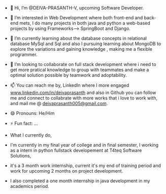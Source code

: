 - 👋 Hi, I’m @DEIVA-PRASANTH-V, upcoming Software Developer.
- 👀 I’m interested in Web Development where both front-end and back-end mets, I do many projects in both java and python a web-based projects by using Frameworks--> SpringBoot and Django.
- 🌱 I’m currently learning about the database concepts in relational database MySql and Sql and also I pursuing learning about MongoDB to explore the variations and gaining knowledge , making me a flexible programmer.  
- 💞️ I’m looking to collaborate on full stack development where i need to get more pratical knowledge to group with teammates and make a optimal solution possible by teamwork and adoptability.
- 📫 You can reach me by, LinkedIn where I more engaged www.linkedin.com/in/deivaprasanth and also in Github you can follow me and connect to collabrate with more works that i love to work with, and mail me @ deivaprasanth005@gmail.com.
- 😄 Pronouns: He/Him
- ⚡ Fun fact: ...

- What I currently do,
-   I'm currently in my final year of college and in final semester, I working as a intern in python fullstack developement at T4teq Software Solutions,
-   it's a 3 month work internship, current it's my end of training period and work for upcoming 2 months on project development.

-   I also completed a one month internship in java development in my academics period.

<!---
DEIVA-PRASANTH-V/DEIVA-PRASANTH-V is a ✨ special ✨ repository because its `README.md` (this file) appears on your GitHub profile.
You can click the Preview link to take a look at your changes.
--->
